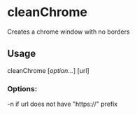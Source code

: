 # cleanChrome

Creates a chrome window with no borders

## Usage
cleanChrome [*option...*] [url]

### Options:
-n if url does not have "https://" prefix


